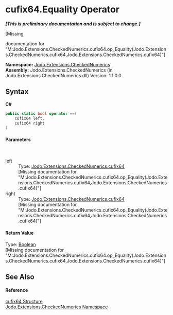 # cufix64.Equality Operator 
 _**\[This is preliminary documentation and is subject to change.\]**_

\[Missing <summary> documentation for "M:Jodo.Extensions.CheckedNumerics.cufix64.op_Equality(Jodo.Extensions.CheckedNumerics.cufix64,Jodo.Extensions.CheckedNumerics.cufix64)"\]

**Namespace:**&nbsp;<a href="N_Jodo_Extensions_CheckedNumerics">Jodo.Extensions.CheckedNumerics</a><br />**Assembly:**&nbsp;Jodo.Extensions.CheckedNumerics (in Jodo.Extensions.CheckedNumerics.dll) Version: 1.1.0.0

## Syntax

**C#**<br />
``` C#
public static bool operator ==(
	cufix64 left,
	cufix64 right
)
```


#### Parameters
&nbsp;<dl><dt>left</dt><dd>Type: <a href="T_Jodo_Extensions_CheckedNumerics_cufix64">Jodo.Extensions.CheckedNumerics.cufix64</a><br />\[Missing <param name="left"/> documentation for "M:Jodo.Extensions.CheckedNumerics.cufix64.op_Equality(Jodo.Extensions.CheckedNumerics.cufix64,Jodo.Extensions.CheckedNumerics.cufix64)"\]</dd><dt>right</dt><dd>Type: <a href="T_Jodo_Extensions_CheckedNumerics_cufix64">Jodo.Extensions.CheckedNumerics.cufix64</a><br />\[Missing <param name="right"/> documentation for "M:Jodo.Extensions.CheckedNumerics.cufix64.op_Equality(Jodo.Extensions.CheckedNumerics.cufix64,Jodo.Extensions.CheckedNumerics.cufix64)"\]</dd></dl>

#### Return Value
Type: <a href="https://docs.microsoft.com/dotnet/api/system.boolean" target="_blank" rel="noopener noreferrer">Boolean</a><br />\[Missing <returns> documentation for "M:Jodo.Extensions.CheckedNumerics.cufix64.op_Equality(Jodo.Extensions.CheckedNumerics.cufix64,Jodo.Extensions.CheckedNumerics.cufix64)"\]

## See Also


#### Reference
<a href="T_Jodo_Extensions_CheckedNumerics_cufix64">cufix64 Structure</a><br /><a href="N_Jodo_Extensions_CheckedNumerics">Jodo.Extensions.CheckedNumerics Namespace</a><br />